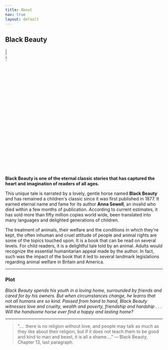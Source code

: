 ```yaml
---
title: About
nav: true
layout: default
---
```


## Black Beauty
<div><img src="{{ "/images/BB1.jpg" | absolute_url }}" alt="github octocat" style="width:10%;" ></div>    



**Black Beauty is one of the eternal classic stories that has captured the heart and imagination of readers of all ages.**
 
This unique tale is narrated by a lovely, gentle horse named **Black Beauty** and has remained a children's classic since it was first published in 1877. It earned eternal name and fame for its author **Anna Sewell**, an invalid who died within a few months of publication. According to current estimates, it has sold more than fifty million copies world wide, been translated into many languages and delighted generations of children.

The treatment of animals, their welfare and the conditions in which they're kept, the often inhuman and cruel attitude of people and animal rights are some of the topics touched upon. It is a book that can be read on several levels. For child readers, it is a delightful tale told by an animal. Adults would recognize the essential humanitarian appeal made by the author. In fact, such was the impact of the book that it led to several landmark legislations regarding animal welfare in Britain and America.

---

### Plot

*Black Beauty spends his youth in a loving home, surrounded by friends and cared for by his owners. But when circumstances change, he learns that not all humans are so kind. Passed from hand to hand, Black Beauty witnesses love and cruelty, wealth and poverty, friendship and hardship . . . Will the handsome horse ever find a happy and lasting home?*

---

>".... there is no religion without love, and people may talk as much as they like about their religion, but if it does not teach them to be good and kind to man and beast, it is all a shame...."
>                — Black Beauty, Chapter 13, last paragraph.


